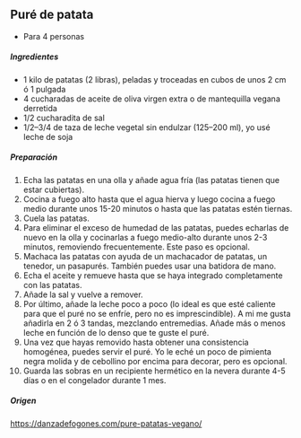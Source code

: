 ## Puré de patata

* Para 4 personas

##### Ingredientes

* 1 kilo de patatas (2 libras), peladas y troceadas en cubos de unos 2 cm ó 1 pulgada
* 4 cucharadas de aceite de oliva virgen extra o de mantequilla vegana derretida
* 1/2 cucharadita de sal
* 1/2–3/4 de taza de leche vegetal sin endulzar (125–200 ml), yo usé leche de soja

##### Preparación


1. Echa las patatas en una olla y añade agua fría (las patatas tienen que estar cubiertas).
2. Cocina a fuego alto hasta que el agua hierva y luego cocina a fuego medio durante unos 15-20 minutos o hasta que las patatas estén tiernas.
3. Cuela las patatas.
4. Para eliminar el exceso de humedad de las patatas, puedes echarlas de nuevo en la olla y cocinarlas a fuego medio-alto durante unos 2-3 minutos, removiendo frecuentemente. Este paso es opcional.
5. Machaca las patatas con ayuda de un machacador de patatas, un tenedor, un pasapurés. También puedes usar una batidora de mano.
6. Echa el aceite y remueve hasta que se haya integrado completamente con las patatas.
7. Añade la sal y vuelve a remover.
8. Por último, añade la leche poco a poco (lo ideal es que esté caliente para que el puré no se enfríe, pero no es imprescindible). A mi me gusta añadirla en 2 ó 3 tandas, mezclando entremedias. Añade más o menos leche en función de lo denso que te guste el puré.
9. Una vez que hayas removido hasta obtener una consistencia homogénea, puedes servir el puré. Yo le eché un poco de pimienta negra molida y de cebollino por encima para decorar, pero es opcional.
10. Guarda las sobras en un recipiente hermético en la nevera durante 4-5 días o en el congelador durante 1 mes.

##### Origen

https://danzadefogones.com/pure-patatas-vegano/

